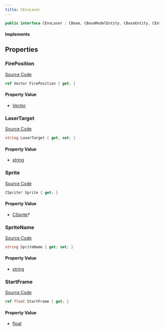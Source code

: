 ```yaml
---
title: CEnvLaser
---
```


```csharp
public interface CEnvLaser : CBeam, CBaseModelEntity, CBaseEntity, CEntityInstance, ISchemaClass<CEntityInstance>, ISchemaClass<CBaseEntity>, ISchemaClass<CBaseModelEntity>, ISchemaClass<CBeam>, ISchemaClass<CEnvLaser>, ISchemaField, ISchemaClass, INativeHandle
```

#### Implements

## Properties

### FirePosition

[Source Code](https://github.com/swiftly-solution/swiftlys2/blob/main/managed/src/SwiftlyS2.Generated/Schemas/Interfaces/CEnvLaser.cs#L23)

```csharp
ref Vector FirePosition { get; }
```

#### Property Value

- [Vector](/docs/api/shared/natives/vector)

### LaserTarget

[Source Code](https://github.com/swiftly-solution/swiftlys2/blob/main/managed/src/SwiftlyS2.Generated/Schemas/Interfaces/CEnvLaser.cs#L17)

```csharp
string LaserTarget { get; set; }
```

#### Property Value

- [string](https://learn.microsoft.com/dotnet/api/system.string)

### Sprite

[Source Code](https://github.com/swiftly-solution/swiftlys2/blob/main/managed/src/SwiftlyS2.Generated/Schemas/Interfaces/CEnvLaser.cs#L19)

```csharp
CSprite? Sprite { get; }
```

#### Property Value

- [CSprite](/docs/api/shared/schemadefinitions/csprite)?

### SpriteName

[Source Code](https://github.com/swiftly-solution/swiftlys2/blob/main/managed/src/SwiftlyS2.Generated/Schemas/Interfaces/CEnvLaser.cs#L21)

```csharp
string SpriteName { get; set; }
```

#### Property Value

- [string](https://learn.microsoft.com/dotnet/api/system.string)

### StartFrame

[Source Code](https://github.com/swiftly-solution/swiftlys2/blob/main/managed/src/SwiftlyS2.Generated/Schemas/Interfaces/CEnvLaser.cs#L25)

```csharp
ref float StartFrame { get; }
```

#### Property Value

- [float](https://learn.microsoft.com/dotnet/api/system.single)

